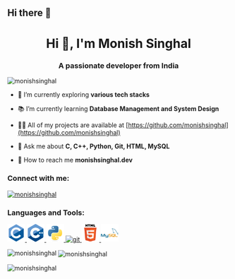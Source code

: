 ## Hi there 👋

<!--
**Monish-3d/Monish-3d** is a ✨ _special_ ✨ repository because its `README.md` (this file) appears on your GitHub profile.

Here are some ideas to get you started:

- 🔭 I’m currently working on ...
- 🌱 I’m currently learning ...
- 👯 I’m looking to collaborate on ...
- 🤔 I’m looking for help with ...
- 💬 Ask me about ...
- 📫 How to reach me: ...
- 😄 Pronouns: ...
- ⚡ Fun fact: ...
-->
<h1 align="center">Hi 👋, I'm Monish Singhal</h1>
<h3 align="center">A passionate developer from India</h3>

<p align="left"> <img src="https://komarev.com/ghpvc/?username=monishsinghal&label=Profile%20views&color=0e75b6&style=flat" alt="monishsinghal" /> </p>

- 🌟 I’m currently exploring **various tech stacks**

- 📚 I’m currently learning **Database Management and System Design**

- 👨‍💻 All of my projects are available at [https://github.com/monishsinghal](https://github.com/monishsinghal)

<!-- - 📝 I occasionally write articles on [https://monishsinghal.dev](https://monishsinghal.dev) -->

- 💬 Ask me about **C, C++, Python, Git, HTML, MySQL**

- 📧 How to reach me **monishsinghal.dev**

<h3 align="left">Connect with me:</h3>
<p align="left">
<a href="https://linkedin.com/in/monishsinghal" target="blank"><img align="center" src="https://raw.githubusercontent.com/rahuldkjain/github-profile-readme-generator/master/src/images/icons/Social/linked-in-alt.svg" alt="monishsinghal" height="30" width="40" /></a>
</p>

<h3 align="left">Languages and Tools:</h3>
<p align="left"> 
  <a href="https://www.cprogramming.com/" target="_blank" rel="noreferrer"> <img src="https://raw.githubusercontent.com/devicons/devicon/master/icons/c/c-original.svg" alt="c" width="40" height="40"/> </a> 
  <a href="https://www.w3schools.com/cpp/" target="_blank" rel="noreferrer"> <img src="https://raw.githubusercontent.com/devicons/devicon/master/icons/cplusplus/cplusplus-original.svg" alt="cplusplus" width="40" height="40"/> </a> 
  <a href="https://www.python.org" target="_blank" rel="noreferrer"> <img src="https://raw.githubusercontent.com/devicons/devicon/master/icons/python/python-original.svg" alt="python" width="40" height="40"/> </a> 
  <a href="https://git-scm.com/" target="_blank" rel="noreferrer"> <img src="https://www.vectorlogo.zone/logos/git-scm/git-scm-icon.svg" alt="git" width="40" height="40"/> </a> 
  <a href="https://www.w3.org/html/" target="_blank" rel="noreferrer"> <img src="https://raw.githubusercontent.com/devicons/devicon/master/icons/html5/html5-original-wordmark.svg" alt="html5" width="40" height="40"/> </a> 
  <a href="https://www.mysql.com/" target="_blank" rel="noreferrer"> <img src="https://raw.githubusercontent.com/devicons/devicon/master/icons/mysql/mysql-original-wordmark.svg" alt="mysql" width="40" height="40"/> </a> 
</p>

<p><img align="left" src="https://github-readme-stats.vercel.app/api/top-langs?username=monishsinghal&show_icons=true&locale=en&layout=compact" alt="monishsinghal" /></p>

<p>&nbsp;<img align="center" src="https://github-readme-stats.vercel.app/api?username=monishsinghal&show_icons=true&locale=en" alt="monishsinghal" /></p>

<p><img align="center" src="https://github-readme-streak-stats.herokuapp.com/?user=monishsinghal&" alt="monishsinghal" /></p>
